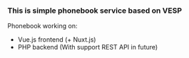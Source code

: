 ### This is simple phonebook service based on **VESP**

Phonebook working on:
* Vue.js frontend (+ Nuxt.js)
* PHP backend (With support REST API in future)
